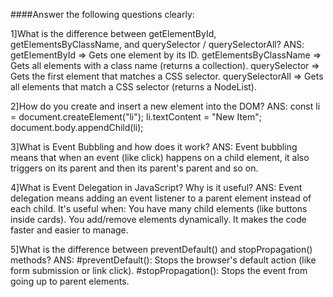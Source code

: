 ####Answer the following questions clearly:

1]What is the difference between getElementById, getElementsByClassName, and querySelector / querySelectorAll?
ANS:
getElementById => Gets one element by its ID.
getElementsByClassName => Gets all elements with a class name (returns a collection).
querySelector => Gets the first element that matches a CSS selector.
querySelectorAll => Gets all elements that match a CSS selector (returns a NodeList).


2]How do you create and insert a new element into the DOM?
ANS:
const li = document.createElement("li"); 
li.textContent = "New Item";             
document.body.appendChild(li);   


3]What is Event Bubbling and how does it work?
ANS:
Event bubbling means that when an event (like click) happens on a child element, it also triggers on its parent and then its parent's parent and so on.


4]What is Event Delegation in JavaScript? Why is it useful?
ANS:
Event delegation means adding an event listener to a parent element instead of each child. It's useful when:
    You have many child elements (like buttons inside cards).
    You add/remove elements dynamically.
    It makes the code faster and easier to manage.


5]What is the difference between preventDefault() and stopPropagation() methods?
ANS:
    #preventDefault(): Stops the browser's default action (like form submission or link click).
    #stopPropagation(): Stops the event from going up to parent elements.


